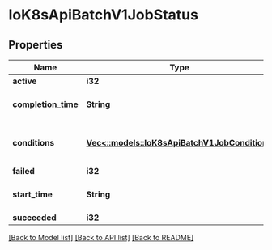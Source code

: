 # IoK8sApiBatchV1JobStatus

## Properties
Name | Type | Description | Notes
------------ | ------------- | ------------- | -------------
**active** | **i32** | The number of actively running pods. | [optional] 
**completion_time** | **String** | Time is a wrapper around time.Time which supports correct marshaling to YAML and JSON.  Wrappers are provided for many of the factory methods that the time package offers. | [optional] 
**conditions** | [**Vec<::models::IoK8sApiBatchV1JobCondition>**](io.k8s.api.batch.v1.JobCondition.md) | The latest available observations of an object's current state. More info: https://kubernetes.io/docs/concepts/workloads/controllers/jobs-run-to-completion/ | [optional] 
**failed** | **i32** | The number of pods which reached phase Failed. | [optional] 
**start_time** | **String** | Time is a wrapper around time.Time which supports correct marshaling to YAML and JSON.  Wrappers are provided for many of the factory methods that the time package offers. | [optional] 
**succeeded** | **i32** | The number of pods which reached phase Succeeded. | [optional] 

[[Back to Model list]](../README.md#documentation-for-models) [[Back to API list]](../README.md#documentation-for-api-endpoints) [[Back to README]](../README.md)


